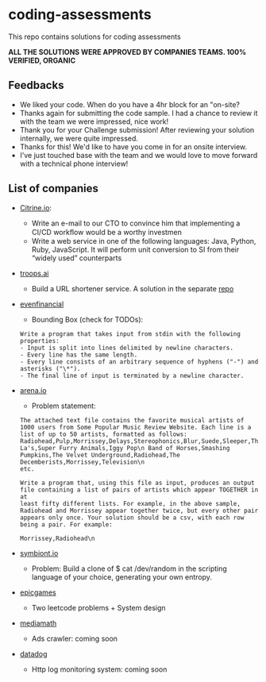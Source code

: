# coding-assessments
This repo contains solutions for coding assessments

**ALL THE SOLUTIONS WERE APPROVED BY COMPANIES TEAMS. 100% VERIFIED, ORGANIC**

## Feedbacks

* We liked your code. When do you have a 4hr block for an "on-site?
* Thanks again for submitting the code sample. I had a chance to review it with the team we were impressed, nice work!
* Thank you for your Challenge submission! After reviewing your solution internally, we were quite impressed.
* Thanks for this! We'd like to have you come in for an onsite interview.
* I've just touched base with the team and we would love to move forward with a technical phone interview!

## List of companies
*  [Citrine.io](https://citrine.io/):
    * Write an e-mail to our CTO to convince him that implementing a CI/CD workﬂow would be a worthy investmen
    * Write a web service in one of the following languages: Java, Python, Ruby, JavaScript. It will perform unit conversion to SI from their “widely used” counterparts

* [troops.ai](https://troops.ai/)
   * Build a URL shortener service. A solution in the separate [repo](https://github.com/dmgcodevil/short-url)
* [evenfinancial](https://evenfinancial.com/)
   * Bounding Box (check for TODOs):
   ```
   Write a program that takes input from stdin with the following properties:
   - Input is split into lines delimited by newline characters.
   - Every line has the same length.
   - Every line consists of an arbitrary sequence of hyphens ("-") and asterisks ("\*").
   - The final line of input is terminated by a newline character.
   ```
* [arena.io](https://arena.io/)
  * Problem statement:
  ```
  The attached text file contains the favorite musical artists of 1000 users from Some Popular Music Review Website. Each line is a list of up to 50 artists, formatted as follows:
  Radiohead,Pulp,Morrissey,Delays,Stereophonics,Blur,Suede,Sleeper,The La's,Super Furry Animals,Iggy Pop\n Band of Horses,Smashing
  Pumpkins,The Velvet Underground,Radiohead,The Decemberists,Morrissey,Television\n
  etc.
  
  Write a program that, using this file as input, produces an output file containing a list of pairs of artists which appear TOGETHER in at
  least fifty different lists. For example, in the above sample, Radiohead and Morrissey appear together twice, but every other pair
  appears only once. Your solution should be a csv, with each row being a pair. For example:
  
  Morrissey,Radiohead\n
  ```
  
* [symbiont.io](https://symbiont.io/)
  * Problem: Build a clone of $ cat /dev/random in the scripting language of your choice, generating your own entropy.
  
* [epicgames](https://www.epicgames.com/) 
  * Two leetcode problems + System design
  
* [mediamath](https://www.mediamath.com/)
  * Ads crawler: coming soon

* [datadog](datadoghq.com)
  * Http log  monitoring system: coming soon
